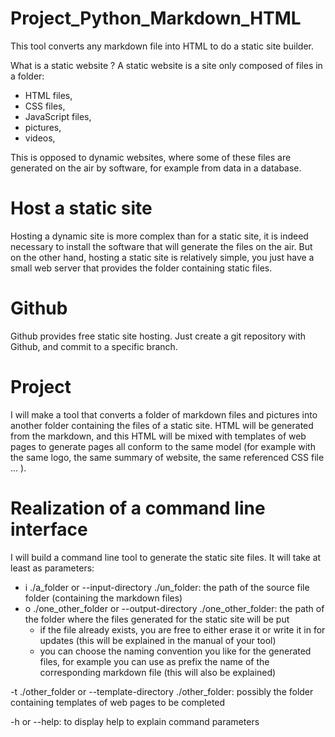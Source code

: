 # Project_Python_Markdown_HTML

This tool converts any markdown file into HTML to do a static site builder.

What is a static website ?
A static website is a site only composed of files in a folder:

- HTML files,
- CSS files,
- JavaScript files,
- pictures,
- videos,

This is opposed to dynamic websites, where some of these files are generated on the air by software, for example from data in a database.


# Host a static site
Hosting a dynamic site is more complex than for a static site, it is indeed necessary to install the software that will generate the files on the air. But on the other hand, hosting a static site is relatively simple, you just have a small web server that provides the folder containing static files.

# Github
Github provides free static site hosting. Just create a git repository with Github, and commit to a specific branch.


# Project
I will make a tool that converts a folder of markdown files and pictures into another folder containing the files of a static site. HTML will be generated from the markdown, and this HTML will be mixed with templates of web pages to generate pages all conform to the same model (for example with the same logo, the same summary of website, the same referenced CSS file ... ).



# Realization of a command line interface
I will build a command line tool to generate the static site files. It will take at least as parameters:

- i ./a_folder or --input-directory ./un_folder: the path of the source file folder (containing the markdown files)
- o ./one_other_folder or --output-directory ./one_other_folder: the path of the folder where the files generated for the static site will be put
  - if the file already exists, you are free to either erase it or write it in for updates (this will be explained in the manual of your tool)
  - you can choose the naming convention you like for the generated files, for example you can use as prefix the name of the corresponding markdown file (this will also be explained)
  
-t ./other_folder or --template-directory ./other_folder: possibly the folder containing templates of web pages to be completed

-h or --help: to display help to explain command parameters








